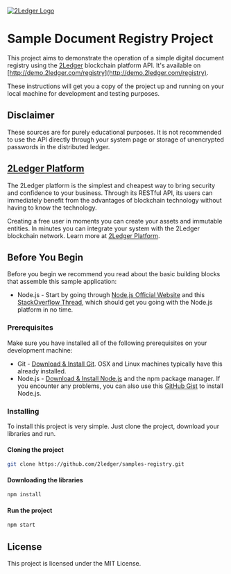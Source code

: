 [![2Ledger Logo](http://admin.2ledger.com/assets/img/logo-color-beta.png)](http://www.2ledger.com/)

# Sample Document Registry Project

This project aims to demonstrate the operation of a simple digital document registry using the [2Ledger](http://www.2ledger.com/) blockchain platform API. It's available on [http://demo.2ledger.com/registry](http://demo.2ledger.com/registry).

These instructions will get you a copy of the project up and running on your local machine for development and testing purposes.

## Disclaimer

These sources are for purely educational purposes. It is not recommended to use the API directly through your system page or  storage of unencrypted passwords in the distributed ledger.

## [2Ledger Platform](http://www.2ledger.com/) 

The 2Ledger platform is the simplest and cheapest way to bring security and confidence to your business. Through its RESTful API, its users can immediately benefit from the advantages of blockchain technology without having to know the technology.

Creating a free user in moments you can create your assets and immutable entities. In minutes you can integrate your system with the 2Ledger blockchain network. Learn more at [2Ledger Platform](http://www.2ledger.com/). 

## Before You Begin

Before you begin we recommend you read about the basic building blocks that assemble this sample application:

* Node.js - Start by going through [Node.js Official Website](http://nodejs.org/) and this [StackOverflow Thread](http://stackoverflow.com/questions/2353818/how-do-i-get-started-with-node-js), which should get you going with the Node.js platform in no time.

### Prerequisites

Make sure you have installed all of the following prerequisites on your development machine:

* Git - [Download & Install Git](https://git-scm.com/downloads). OSX and Linux machines typically have this already installed.
* Node.js - [Download & Install Node.js](https://nodejs.org/en/download/) and the npm package manager. If you encounter any problems, you can also use this [GitHub Gist](https://gist.github.com/isaacs/579814) to install Node.js.

### Installing

To install this project is very simple. Just clone the project, download your libraries and run.

#### Cloning the project

```bash
git clone https://github.com/2ledger/samples-registry.git
```

#### Downloading the libraries

```bash
npm install
```

#### Run the project

```bash
npm start
```

## License

This project is licensed under the MIT License.

